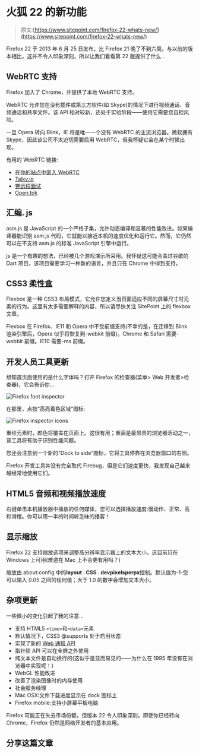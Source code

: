 # 火狐 22 的新功能

> 原文:[https://www.sitepoint.com/firefox-22-whats-new/](https://www.sitepoint.com/firefox-22-whats-new/)

Firefox 22 于 2013 年 6 月 25 日发布，比 Firefox 21 晚了不到六周。与以前的版本相比，这并不令人印象深刻，所以让我们看看第 22 版提供了什么…

## WebRTC 支持

Firefox 加入了 Chrome，并提供了本地 WebRTC 支持。

WebRTC 允许您在没有插件或第三方软件(如 Skype)的情况下进行视频通话、音频通话和共享文件。该 API 相对较新，还处于实验阶段——使用它需要您自担风险。

一旦 Opera 转向 Blink，IE 将是唯一一个没有 WebRTC 的主流浏览器。微软拥有 Skype，因此该公司不太迫切需要启用 WebRTC，但我怀疑它会在某个时候出现。

有用的 WebRTC 链接:

*   [在你的站点中嵌入 WebRTC](https://hacks.mozilla.org/2013/05/embedding-webrtc-video-chat-right-into-your-website/)
*   [Talky.io](http://talky.io/)
*   [钾远程面试](http://codassium.com/)
*   [Open.tok](http://www.tokbox.com/)

## 汇编. js

asm.js 是 JavaScript 的一个严格子集，允许动态编译和显著的性能改进。如果编译器能识别 asm.js 代码，它就能以接近本机的速度优化和运行它。然而，它仍然可以在不支持 asm.js 的标准 JavaScript 引擎中运行。

js 是一个有趣的想法，已经被几个游戏演示所采用。我怀疑这可能会盖过谷歌的 Dart 项目，该项目需要学习一种新的语言，并且只在 Chrome 中得到支持。

## CSS3 柔性盒

Flexbox 是一种 CSS3 布局模式，它允许您定义当页面适应不同的屏幕尺寸时元素的行为。这里有太多需要解释的内容，所以请尽快关注 SitePoint 上的 flexbox 文章。

Flexbox 在 Firefox、IE11 和 Opera 中不受前缀支持(不幸的是，在迁移到 Blink 渲染引擎后，Opera 似乎将恢复到-webkit 前缀)。Chrome 和 Safari 需要-webbit 前缀。IE10 需要-ms 前缀。

## 开发人员工具更新

想知道页面使用的是什么字体吗？打开 Firefox 的检查器(菜单> Web 开发者>检查器)，它会告诉你…

![Firefox font inspector](../Images/5c390ade64f1db56bd67ec023edb2f68.png)

在那里，点按“高亮着色区域”图标:

![Firefox inspector icons](../Images/64249d96f1ec79bc06dbc1676b83aee9.png)

重绘元素时，颜色将覆盖在页面上。这很有用；重画是最昂贵的浏览器活动之一，该工具将有助于识别性能问题。

您还会注意到一个新的“Dock to side”图标，它将工具停靠在浏览器窗口的右侧。

Firefox 开发工具并没有完全取代 Firebug，但是它们速度更快，我发现自己越来越经常地使用它们。

## HTML5 音频和视频播放速度

右键单击本机播放器中播放的任何媒体，您可以选择播放速度:慢动作、正常、高和滑稽。你可以用一半的时间听乏味的播客！

## 显示缩放

Firefox 22 支持缩放选项来调整高分辨率显示器上的文本大小。这目前只在 Windows 上可用(难道在 Mac 上不会更有用吗？)

缩放由 about:config 中的**layout . CSS . devpixelsperpx**控制。默认值为-1-您可以输入 0.05 之间的任何值；大于 1.0 的数字会增加文本大小。

## 杂项更新

一些微小的变化引起了我的注意…

*   支持 HTML5 `<time>`和`<data>`元素
*   默认情况下，CSS3 @supports 处于启用状态
*   实现了新的 [Web 通知 API](http://notifications.spec.whatwg.org/)
*   指针锁 API 可以在全屏之外使用
*   纯文本文件是自动换行的(这似乎是显而易见的——为什么在 1995 年没有在浏览器中实现呢！)
*   WebGL 性能改进
*   改善了渲染图像时的内存使用
*   社会服务经理
*   Mac OSX:文件下载进度显示在 dock 图标上
*   Firefox mobile:支持小屏幕平板电脑

Firefox 可能正在失去市场份额，但版本 22 令人印象深刻。即使你已经转向 Chrome，Firefox 仍然是网络开发者的基本应用。

## 分享这篇文章